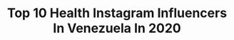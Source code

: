 ---
title: Top 10 Health Instagram Influencers In Venezuela In 2020
description: >-
  Find top health Instagram influencers in Venezuela in 2020. Most popular hashtags: #healthylifestyle #healthyfood #momlife.
platform: Instagram
hits: 59
text_top: Discover the most popular Instagram accounts on inBeat.
text_bottom: inBeat holds 59 Instagram influencers like this in Venezuela for you to work with.
profiles:
  - username: "cuidartesamarte"
    fullname: >-
      Andria Viloria Lubo
    bio: >-
      Holistic Health coach Inspirando Bienestar a través del amor lifestyle, skincare, wellness, travel, self-care ✨🌈🦋🧖🏽‍♀️🥰 Shop @nyotaskin
    location: "Venezuela"
    followers: 99448
    engagement: 396
    commentsToLikes: 0.132134
    id: ck5c6oaaa5ur00i11e4weo1ma
    verified: false
    hashtags: "#skincare, #cuidartesamarte, #beautyskinclub, #nutricionholistica"
  - username: "valenegron_"
    fullname: >-
      Valeria Negrón
    bio: >-
      Psicologia💗. @healthybyvale 🍎🥦.
    location: "Venezuela"
    followers: 2997
    engagement: 1777
    commentsToLikes: 0.090209
    id: ck15s3eq8b0ss0i19q6shs6gs
    verified: false
    hashtags: ""
  - username: "baki_aponte"
    fullname: >-
      Héctor
    bio: >-
      Hijo de Dios🙏🏽☝🏽 Health & Fitness Enthusiast🏃🏻‍♂️ “Todo lo puedo en Cristo que me fortalece”
    location: "Venezuela"
    followers: 11216
    engagement: 351
    commentsToLikes: 0.048831
    id: ck6u6gzi9fjgq0j71phn7qbve
    verified: false
    hashtags: ""
  - username: "lorenabodenski"
    fullname: >-
      Lorena
    bio: >-
      Eres la suma de la personas que ayudas a brillar. @chetenefrega.ve @adaicollection Beauty and Healthy life
    location: "Venezuela"
    followers: 45644
    engagement: 156
    commentsToLikes: 0.023459
    id: ck5cjiznuuti50i11dum5wpzj
    verified: false
    hashtags: "#fluye"
  - username: "health.yeaah"
    fullname: >-
      By ErikA Guillen.
    bio: >-
      🔜 functional training coach C.E.O @health.yeaah.food Plan de nutrición y Entrenamiento info al DM. Atleta @metabolicvenezuela Crossfitera 🏋️‍♂️
    location: "Venezuela"
    followers: 18541
    engagement: 409
    commentsToLikes: 0.034242
    id: ck6uce1tuf1zx0j7157m3nqe8
    verified: false
    hashtags: "#crossfitgirl, #healthylifestyle, #domingo, #beach"
  - username: "lalybreortiz"
    fullname: >-
      Laly Ortiz
    bio: >-
      🥑 Healthy Lover 🏋🏼‍♀️ Crossfiter 🍏 POSTRES SALUDABLES ¿Quieres comer dulce y no engordar? ⬇️ #Lidera9
    location: "Venezuela"
    followers: 6004
    engagement: 816
    commentsToLikes: 0.106297
    id: ck6tngevn9sgb0j71optsi41a
    verified: false
    hashtags: ""
  - username: "barbaraderegil"
    fullname: >-
      Barbara De Regil
    bio: >-
      Fundadora @lovingit_healthy 🎬 Actriz Todo Con Amor♥️🏳️‍🌈💜 Nada tiene Poder sobre TI✨ Tú eres el PODER SONRÍE 🇲🇽🎬 @cmxmexico RP🇺🇸@rafterman.media
    location: "Venezuela"
    followers: 7796201
    engagement: 358
    commentsToLikes: 0.006607
    id: ck135lrwb21ga0i19rn4715bf
    verified: true
    hashtags: "#rosariotijeras, #netflix, #momlife, #cuarentena"
  - username: "morellafitness"
    fullname: >-
      Morella Potolicchio Villalba
    bio: >-
      👣 #HealthyMom @bemorechiara 👩🏻‍🍳Chef Saludable Certificada 💡Content Creator & Recipe Developer 🍞Healthy Bakery @eatmorefit 🏆6ta BikiniWorldRanking 17’
    location: "Venezuela"
    followers: 41215
    engagement: 241
    commentsToLikes: 0.122747
    id: ck15sckg2cbp50i19o02ptrgu
    verified: false
    hashtags: "#healthylifestyle, #notellamf, #embarazosaludable, #momlife"
  - username: "healthylifehn"
    fullname: >-
      Healthy Lifestyle Girl🍋
    bio: >-
      Soy Elena Venegas, Hondureña, viviendo en balance. 🤱🏻Mamá de #Luciana 🐰 🏋🏻‍♀️Mi tienda @beautyfithn 💍Esposa de @edwinmunoz04
    location: "Venezuela"
    followers: 23820
    engagement: 591
    commentsToLikes: 0.197792
    id: ck6ub8s4o85fi0j7194b4dyai
    verified: false
    hashtags: "#healthylifehn, #familyiseverything, #fuerzahonduras"
  - username: "solimarpalencia"
    fullname: >-
      solymar palencia
    bio: >-
      PASION POR EL FITNESS ↔ ↪ATLETA SPNUTRITION MODELFITNESS ESTILO DE VIDA! SUPLEMENTOS DISPONIBLES
    location: "Venezuela"
    followers: 46746
    engagement: 217
    commentsToLikes: 0.150852
    id: ck5ch3fvbq1ep0i11vaj6qjub
    verified: false
    hashtags: "#valencia, #motivation, #chic, #spnutrition"
---